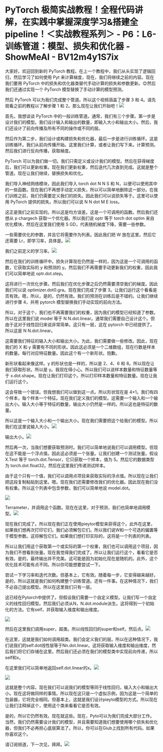 # PyTorch 极简实战教程！全程代码讲解，在实践中掌握深度学习&搭建全pipeline！＜实战教程系列＞ - P6：L6- 训练管道：模型、损失和优化器 - ShowMeAI - BV12m4y1S7ix

大家好。欢迎回到新的 PyTorch 教程。在上一个教程中，我们从头实现了逻辑回归，然后学习了如何使用 Pyt 来计算梯度，现在，我们将继续之前的内容。现在我们要用 PyTorch 中的损失和优化器类替代手动计算的损失和参数更新。😊然后我们还通过实现一个 PyTorch 模型替换了手动计算的模型预测。

然后 PyTorch 可以为我们完成整个管道。所以这个视频涵盖了步骤 3 和 4。请先观看之前的教程以了解步骤 1 和 2。那么现在让我们开始吧！![](img/2b520fac31b9d1c4d2989f76ec98bd5f_1.png)

首先，我想谈谈 PyTorch 中的一般训练管道。通常，我们有三个步骤。第一步是设计我们的模型。我们设计输入和输出的数量，即输入大小和输出大小。然后，我们还设计了前向传播及所有不同的操作或不同的层。

然后作为第二步，我们设计或构建损失和优化器，最后一步是进行训练循环。这是训练循环。我们从前向传播开始。这里我们计算，或者让我们写下来。计算预测。然后我们进行反向传播，获取梯度。

PyTorch 可以为我们做一切。我们只需定义或设计我们的模型。然后在获得梯度后，我们可以更新权重。现在我们更新权重，然后迭代几次直到完成。这就是整个管道。现在让我们继续，替换损失和优化。

我们导入神经网络模块，因此我们导入 torch dot N N S 和 N，以便可以使用其中的一些函数。现在我们不再想手动定义损失，所以可以简单地删除这一部分。在我们训练之前，我们仍需要定义我们的损失。因此我们可以说损失等于。这里可以使用 PyTorch 提供的损失。所以我们可以说 N N dot M E loss。

这正是我们之前实现的。所以这是均方误差。这是一个可调用的函数。然后我们还想从 p chargech 获取一个优化器。所以我们说 optr 等于 torch dot optim 来自优化模块，然后在这里我们使用 S GD，代表随机梯度下降，需要一些参数。

一些需要优化的参数，并且它将需要作为列表。因此我们把 W 放在这里。然后它还需要 Lr，即学习率，具体是。![](img/2b520fac31b9d1c4d2989f76ec98bd5f_3.png)

我们之前定义的学习率。![](img/2b520fac31b9d1c4d2989f76ec98bd5f_5.png)

然后在我们的训练循环中。损失计算现在仍然是一样的，因为这是一个可调用的函数，它获取实际的 y 和预测的 y。然后我们不再需要手动更新我们的权重，因此我们可以简单地说 optr.dot.step。

这将进行一次优化步骤。然后我们在优化步骤之后仍然需要清空我们的梯度。因此我们可以说 optimizer.dot0.gra。现在我们完成了步骤 3。让我们运行这个看看是否有效。嗯，所以，是的，仍然有效。我们的预测在训练后是不错的。让我们继续进行步骤 4，并用 pytorch 模型替换我们手动实现的前向方法。

所以，对于这个，我们也不再需要我们的权重，因为我们的模型已经知道了参数。所以在这里我们说 model 等于 N N.dot.linear。通常我们需要自己设计这个。但由于这对于线性回归来说非常简单。这只有一层，这在 pytorch 中已经提供了。所以这是 N N.dot.linear。

这需要我们特征的输入大小和输出大小。为此，我们需要做一些修改。因此，现在我们的 X 和 y 需要有不同的形状。因此这必须是一个二维数组，现在行数是样本的数量。每行对应特征数量。因此这个有一个新形状。抱歉。

新形状看起来像这样。y 的形状也是一样的，所以是 2、4、6 和 8。所以现在让我们获取形状。所以是 y。我现在得小心。所以我们可以说样本数量和特征数量等于 x.dot.shape。现在让我们打印这个。所以打印样本数量和特征数量。现在让我们运行这个。

这会导致一个错误。但我想我们可以做到这一点。所以形状现在是 4×1。我们有四个样本，每个样本一个特征。现在我们定义我们的模型。这需要一个输入和一个输出大小。输入大小等于特征的数量，输出大小仍然是一样的。所以这也是特征的数量。

所以这是一个输入大小和一个输出大小。现在我们需要把这个给我们的模型。所以我们在这里说输入大小。![](img/2b520fac31b9d1c4d2989f76ec98bd5f_7.png)

输出大小。![](img/2b520fac31b9d1c4d2989f76ec98bd5f_9.png)

然后再一次，当我们想要获取预测时。我们可以简单地说我们可以调用模型。但现在这不能是一个浮点值。因此这必须是一个张量。让我们创建一个测试张量。假设 X.Test 等于 torch.dot.Tensor，它只获取一个样本，值为 5。然后它的数据类型为 torch.dot.float32。然后在这里我们传递测试样本。

由于这个只有一个值，我们可以调用点项目来获取实际的浮点值。所以现在让我们把这段复制粘贴到这里。嗯。现在我们还需要修改我们的优化器。因此现在我们没有权重。所以这个列表中包含参数，我们可以简单地说 model.dot。

![](img/2b520fac31b9d1c4d2989f76ec98bd5f_11.png)

Terrameter，并调用这个函数。现在在这里，对于预测，我们也简单地调用模型。![](img/2b520fac31b9d1c4d2989f76ec98bd5f_13.png)

现在我们完成了。所以现在我们正在使用pieytor模型来获得这个。此外在这里，如果我们想再次打印它们，我们必须解包它们。所以我们说W和一个可选的偏置等于模型参数。这将解包它们。如果我们想打印实际的，这将是一个列表的列表。

所以让我们用这个获取第一个或实际的第一个权重，我们也可以调用这个项目，因为我们不想看到张量。现在我觉得我们完成了。所以让我们运行这个，看看它是否有效。是的，最终输出并不完美。这可能是因为初始化现在是随机的。此外，这个优化技术可能有点不同。所以你可能想要尝试一下。

尝试一下学习率和迭代次数。但基本上，它有效。随着每一步，它变得越来越好。是的，所以这就是我们如何构建整个训练管道。还有一件事。在这种情况下，我们不必自己提出模型。所以在这里我们只有一层。

这已经在Pytorch中提供了。但假设我们需要一个自定义模型。让我们写一个自定义的线性回归模型。然后我们必须从N，N.dot.module派生。这将得到一个初始化的方法。它有self，并获取输入维度和输出维度。

![](img/2b520fac31b9d1c4d2989f76ec98bd5f_15.png)

然后在这里我们调用super，超类。所以线性回归的super和self。然后点。![](img/2b520fac31b9d1c4d2989f76ec98bd5f_17.png)

在这里，这就是我们如何调用超类。我们会定义我们的层。所以在这种情况下，我们说我们的self.dot线性层等于Nn.dot.linear。这将获取输入维度和输出维度，然后我们将它们存储在这里。然后我们还必须在我们的模型类中实现前向传递，所以self和x。

在这里我们可以简单地返回self.dot.linear的x。![](img/2b520fac31b9d1c4d2989f76ec98bd5f_19.png)

![](img/2b520fac31b9d1c4d2989f76ec98bd5f_20.png)

这就是整个内容。现在我们可以说我们的模型等同于线性回归，输入大小和输出大小。现在这将做同样的事情。所以现在这只是一个虚拟示例，因为这是一个简单的包装器，它将完全相同。但基本上，这就是我们设计pieyto模型的方式。所以现在让我们注释掉这个，使用这个类来看看它是否有效。

是的，所以它仍然有效。现在就这些。现在，Pyto可以为我们完成大部分工作。当然，我们仍然需要设计我们的模型，并且需要知道我们想要使用哪个损失和优化器，但我们不必再担心底层算法了。所以，你可以在Giub上找到所有代码。如果你喜欢这个。

请订阅频道，下一次见，拜拜。![](img/2b520fac31b9d1c4d2989f76ec98bd5f_22.png)
